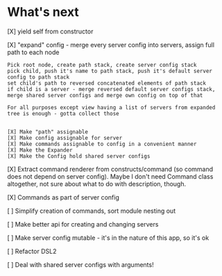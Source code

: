 What's next
===========

[X] yield self from constructor

[X] "expand" config - merge every server config into servers, assign full path to each node

    Pick root node, create path stack, create server config stack
    pick child, push it's name to path stack, push it's default server config to path stack
    set child's path to reversed concatenated elements of path stack
    if child is a server - merge reversed default server configs stack, merge shared server configs and merge own config on top of that

    For all purposes except view having a list of servers from expanded tree is enough - gotta collect those


    [X] Make "path" assignable
    [X] Make config assignable for server
    [X] Make commands assignable to config in a convenient manner
    [X] Make the Expander
    [X] Make the Config hold shared server configs

[X] Extract command renderer from constructs/command (so command does not depend on server config). Maybe I don't need Command class altogether,
    not sure about what to do with description, though.

[X] Commands as part of server config

[ ] Simplify creation of commands, sort module nesting out

[ ] Make better api for creating and changing servers

[ ] Make server config mutable - it's in the nature of this app, so it's ok

[ ] Refactor DSL2

[ ] Deal with shared server configs with arguments!
